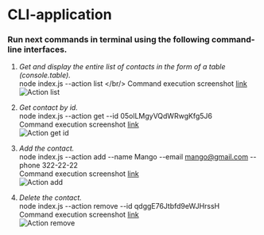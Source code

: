 # CLI-application

### Run next commands in terminal using the following command-line interfaces.

1. _Get and display the entire list of contacts in the form of a table
   (console.table)._<br/> node index.js --action list </br/> Command execution
   screenshot
   [link](https://i.ibb.co/mFjjTNV/Screenshot-action-list.png)<br/>![Action list](https://i.ibb.co/mFjjTNV/Screenshot-action-list.png)

2. _Get contact by id._ <br/> node index.js --action get --id
   05olLMgyVQdWRwgKfg5J6 <br/> Command execution screenshot
   [link](https://i.ibb.co/tH8fZrL/Screenshot-action-get.png)<br/>![Action get id](https://i.ibb.co/tH8fZrL/Screenshot-action-get.png)

3. _Add the contact._ <br/> node index.js --action add --name Mango --email
   mango@gmail.com --phone 322-22-22 <br/> Command execution screenshot
   [link](https://i.ibb.co/pZp02ww/Screenshot-action-add.png)<br/>![Action add](https://i.ibb.co/pZp02ww/Screenshot-action-add.png)

4. _Delete the contact._ <br/> node index.js --action remove --id
   qdggE76Jtbfd9eWJHrssH <br/> Command execution screenshot
   [link](https://i.ibb.co/jDJNspn/Screenshot-action-remove.png)<br/>![Action remove](https://i.ibb.co/jDJNspn/Screenshot-action-remove.png)
